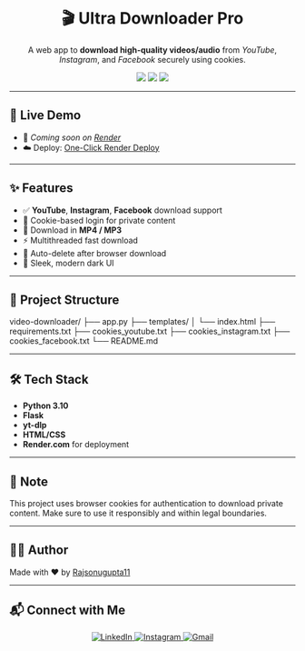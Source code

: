 <h1 align="center">🎬 Ultra Downloader Pro</h1>

<p align="center">
  A web app to <strong>download high-quality videos/audio</strong> from <em>YouTube</em>, <em>Instagram</em>, and <em>Facebook</em> securely using cookies.
</p>

<p align="center">
  <img src="https://img.shields.io/badge/Python-3.10-blue?style=for-the-badge&logo=python" />
  <img src="https://img.shields.io/badge/Flask-Backend-green?style=for-the-badge&logo=flask" />
  <img src="https://img.shields.io/badge/yt--dlp-Supported-yellow?style=for-the-badge" />
</p>

---

## 🚀 Live Demo

- 🔗 *Coming soon on [Render](https://render.com)*
- ☁️ Deploy: [One-Click Render Deploy](https://render.com)

---

## ✨ Features

- ✅ **YouTube**, **Instagram**, **Facebook** download support
- 🔐 Cookie-based login for private content
- 🎵 Download in **MP4 / MP3**
- ⚡ Multithreaded fast download
- 🧹 Auto-delete after browser download
- 🌙 Sleek, modern dark UI

---

## 📁 Project Structure
video-downloader/
├── app.py
├── templates/
│ └── index.html
├── requirements.txt
├── cookies_youtube.txt
├── cookies_instagram.txt
├── cookies_facebook.txt
└── README.md


---

## 🛠️ Tech Stack

- **Python 3.10**
- **Flask**
- **yt-dlp**
- **HTML/CSS**
- **Render.com** for deployment

---

## 📌 Note

This project uses browser cookies for authentication to download private content. Make sure to use it responsibly and within legal boundaries.

---

## 🧑‍💻 Author

Made with ❤️ by [Rajsonugupta11](https://github.com/rajsonugupta11)



---

## 📬 Connect with Me

<p align="center">
  <a href="https://www.linkedin.com/in/sonu-kumar-836688279/" target="_blank">
    <img alt="LinkedIn" src="https://img.shields.io/badge/LinkedIn-blue?style=for-the-badge&logo=linkedin">
  </a>
  <a href="https://instagram.com/rajsonugupta11" target="_blank">
    <img alt="Instagram" src="https://img.shields.io/badge/Instagram-purple?style=for-the-badge&logo=instagram">
  </a>
  <a href="mailto:rajsonugupta9@gmail.com">
    <img alt="Gmail" src="https://img.shields.io/badge/Gmail-red?style=for-the-badge&logo=gmail">
  </a>
</p>


